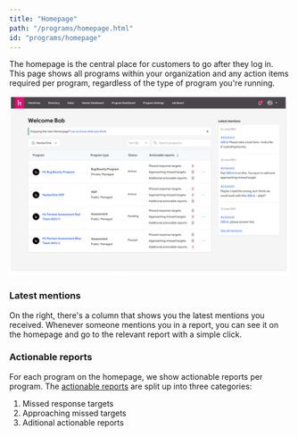 ```yaml
---
title: "Homepage"
path: "/programs/homepage.html"
id: "programs/homepage"
---
```


The homepage is the central place for customers to go after they log in. This page shows all programs within your organization and any action items required per program, regardless of the type of program you're running.

![homepage](./images/homepage.png)

### Latest mentions
On the right, there's a column that shows you the latest mentions you received. Whenever someone mentions you in a report, you can see it on the homepage and go to the relevant report with a simple click.

### Actionable reports
For each program on the homepage, we show actionable reports per program. The [actionable reports](/programs/program-overview.html#actionable-reports) are split up into three categories:
1. Missed response targets
2. Approaching missed targets
3. Aditional actionable reports
